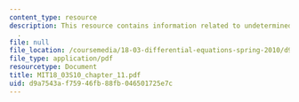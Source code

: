 ```yaml
---
content_type: resource
description: This resource contains information related to undetermined coefficients
  .
file: null
file_location: /coursemedia/18-03-differential-equations-spring-2010/d9a7543af75946fb88fb046501725e7c_MIT18_03S10_chapter_11.pdf
file_type: application/pdf
resourcetype: Document
title: MIT18_03S10_chapter_11.pdf
uid: d9a7543a-f759-46fb-88fb-046501725e7c
---
```

